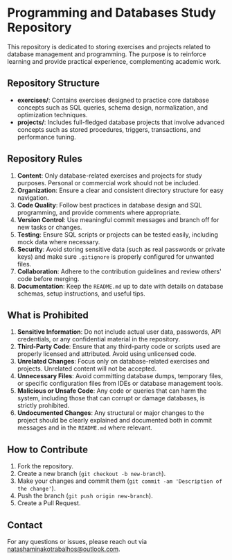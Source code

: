 # Programming and Databases Study Repository

This repository is dedicated to storing exercises and projects related to database management and programming. The purpose is to reinforce learning and provide practical experience, complementing academic work.

## Repository Structure

- **exercises/**: Contains exercises designed to practice core database concepts such as SQL queries, schema design, normalization, and optimization techniques.
- **projects/**: Includes full-fledged database projects that involve advanced concepts such as stored procedures, triggers, transactions, and performance tuning.

## Repository Rules

1. **Content**: Only database-related exercises and projects for study purposes. Personal or commercial work should not be included.
2. **Organization**: Ensure a clear and consistent directory structure for easy navigation.
3. **Code Quality**: Follow best practices in database design and SQL programming, and provide comments where appropriate.
4. **Version Control**: Use meaningful commit messages and branch off for new tasks or changes.
5. **Testing**: Ensure SQL scripts or projects can be tested easily, including mock data where necessary.
6. **Security**: Avoid storing sensitive data (such as real passwords or private keys) and make sure `.gitignore` is properly configured for unwanted files.
7. **Collaboration**: Adhere to the contribution guidelines and review others' code before merging.
8. **Documentation**: Keep the `README.md` up to date with details on database schemas, setup instructions, and useful tips.

## What is Prohibited

1. **Sensitive Information**: Do not include actual user data, passwords, API credentials, or any confidential material in the repository.
2. **Third-Party Code**: Ensure that any third-party code or scripts used are properly licensed and attributed. Avoid using unlicensed code.
3. **Unrelated Changes**: Focus only on database-related exercises and projects. Unrelated content will not be accepted.
4. **Unnecessary Files**: Avoid committing database dumps, temporary files, or specific configuration files from IDEs or database management tools.
5. **Malicious or Unsafe Code**: Any code or queries that can harm the system, including those that can corrupt or damage databases, is strictly prohibited.
6. **Undocumented Changes**: Any structural or major changes to the project should be clearly explained and documented both in commit messages and in the `README.md` where relevant.

## How to Contribute

1. Fork the repository.
2. Create a new branch (`git checkout -b new-branch`).
3. Make your changes and commit them (`git commit -am 'Description of the change'`).
4. Push the branch (`git push origin new-branch`).
5. Create a Pull Request.

## Contact

For any questions or issues, please reach out via [natashaminakotrabalhos@outlook.com](mailto:contatonatashaminako@outlook.com).
